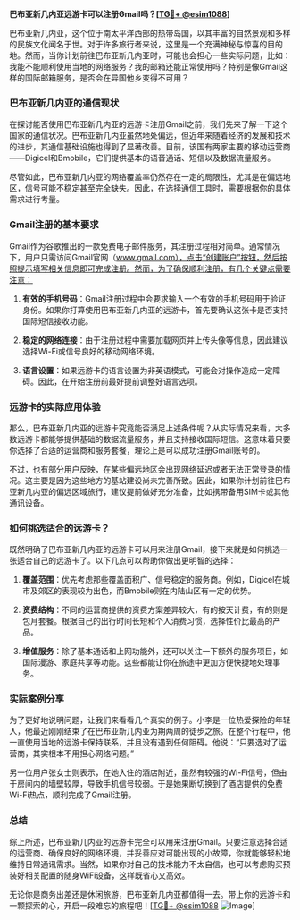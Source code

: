 **巴布亚新几内亚远游卡可以注册Gmail吗？[[TG💪+ @esim1088](https://t.me/s/esim1088)]**

巴布亚新几内亚，这个位于南太平洋西部的热带岛国，以其丰富的自然景观和多样的民族文化闻名于世。对于许多旅行者来说，这里是一个充满神秘与惊喜的目的地。然而，当你计划前往巴布亚新几内亚时，可能也会担心一些实际问题，比如：我能不能顺利使用当地的网络服务？我的邮箱还能正常使用吗？特别是像Gmail这样的国际邮箱服务，是否会在异国他乡变得不可用？

### 巴布亚新几内亚的通信现状

在探讨能否使用巴布亚新几内亚的远游卡注册Gmail之前，我们先来了解一下这个国家的通信状况。巴布亚新几内亚虽然地处偏远，但近年来随着经济的发展和技术的进步，其通信基础设施也得到了显著改善。目前，该国有两家主要的移动运营商——Digicel和Bmobile，它们提供基本的语音通话、短信以及数据流量服务。

尽管如此，巴布亚新几内亚的网络覆盖率仍然存在一定的局限性，尤其是在偏远地区，信号可能不稳定甚至完全缺失。因此，在选择通信工具时，需要根据你的具体需求进行考量。

### Gmail注册的基本要求

Gmail作为谷歌推出的一款免费电子邮件服务，其注册过程相对简单。通常情况下，用户只需访问Gmail官网（www.gmail.com），点击“创建账户”按钮，然后按照提示填写相关信息即可完成注册。然而，为了确保顺利注册，有几个关键点需要注意：

1. **有效的手机号码**：Gmail注册过程中会要求输入一个有效的手机号码用于验证身份。如果你打算使用巴布亚新几内亚的远游卡，首先要确认这张卡是否支持国际短信接收功能。
   
2. **稳定的网络连接**：由于注册过程中需要加载网页并上传头像等信息，因此建议选择Wi-Fi或信号良好的移动网络环境。

3. **语言设置**：如果远游卡的语言设置为非英语模式，可能会对操作造成一定障碍。因此，在开始注册前最好提前调整好语言选项。

### 远游卡的实际应用体验

那么，巴布亚新几内亚的远游卡究竟能否满足上述条件呢？从实际情况来看，大多数远游卡都能够提供基础的数据流量服务，并且支持接收国际短信。这意味着只要你选择了合适的运营商和服务套餐，理论上是可以成功注册Gmail账号的。

不过，也有部分用户反映，在某些偏远地区会出现网络延迟或者无法正常登录的情况。这主要是因为这些地方的基站建设尚未完善所致。因此，如果你计划前往巴布亚新几内亚的偏远区域旅行，建议提前做好充分准备，比如携带备用SIM卡或其他通讯设备。

### 如何挑选适合的远游卡？

既然明确了巴布亚新几内亚的远游卡可以用来注册Gmail，接下来就是如何挑选一张适合自己的远游卡了。以下几点可以帮助你做出更明智的选择：

1. **覆盖范围**：优先考虑那些覆盖面积广、信号稳定的服务商。例如，Digicel在城市及郊区的表现较为出色，而Bmobile则在内陆山区有一定的优势。

2. **资费结构**：不同的运营商提供的资费方案差异较大，有的按天计费，有的则是包月套餐。根据自己的出行时间长短和个人消费习惯，选择性价比最高的产品。

3. **增值服务**：除了基本通话和上网功能外，还可以关注一下额外的服务项目，如国际漫游、家庭共享等功能。这些都能让你在旅途中更加方便快捷地处理事务。

### 实际案例分享

为了更好地说明问题，让我们来看看几个真实的例子。小李是一位热爱探险的年轻人，他最近刚刚结束了在巴布亚新几内亚为期两周的徒步之旅。在整个行程中，他一直使用当地的远游卡保持联系，并且没有遇到任何阻碍。他说：“只要选对了运营商，其实根本不用担心网络问题。”

另一位用户张女士则表示，在她入住的酒店附近，虽然有较强的Wi-Fi信号，但由于房间内的墙壁较厚，导致手机信号较弱。于是她果断切换到了酒店提供的免费Wi-Fi热点，顺利完成了Gmail注册。

### 总结

综上所述，巴布亚新几内亚的远游卡完全可以用来注册Gmail。只要注意选择合适的运营商、确保良好的网络环境，并妥善应对可能出现的小故障，你就能够轻松地维持日常通讯需求。当然，如果你对自己的技术能力不太自信，也可以考虑购买预装好相关配置的随身WiFi设备，这样既省心又高效。

无论你是商务出差还是休闲旅游，巴布亚新几内亚都值得一去。带上你的远游卡和一颗探索的心，开启一段难忘的旅程吧！[[TG💪+ @esim1088](https://t.me/s/esim1088) ![Image](https://i.postimg.cc/4NQfJmqS/Snipaste-2025-05-13-00-14-12.png)]